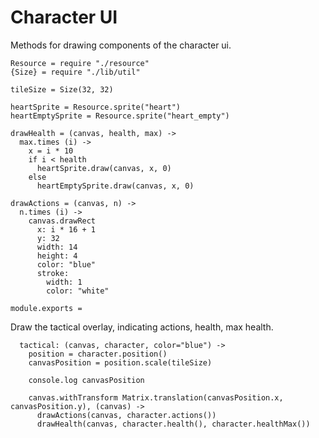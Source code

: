 Character UI
============

Methods for drawing components of the character ui.

    Resource = require "./resource"
    {Size} = require "./lib/util"

    tileSize = Size(32, 32)

    heartSprite = Resource.sprite("heart")
    heartEmptySprite = Resource.sprite("heart_empty")

    drawHealth = (canvas, health, max) ->
      max.times (i) ->
        x = i * 10
        if i < health
          heartSprite.draw(canvas, x, 0)
        else
          heartEmptySprite.draw(canvas, x, 0)

    drawActions = (canvas, n) ->
      n.times (i) ->
        canvas.drawRect
          x: i * 16 + 1
          y: 32
          width: 14
          height: 4
          color: "blue"
          stroke:
            width: 1
            color: "white"

    module.exports =

Draw the tactical overlay, indicating actions, health, max health.

      tactical: (canvas, character, color="blue") ->
        position = character.position()
        canvasPosition = position.scale(tileSize)

        console.log canvasPosition

        canvas.withTransform Matrix.translation(canvasPosition.x, canvasPosition.y), (canvas) ->
          drawActions(canvas, character.actions())
          drawHealth(canvas, character.health(), character.healthMax())
